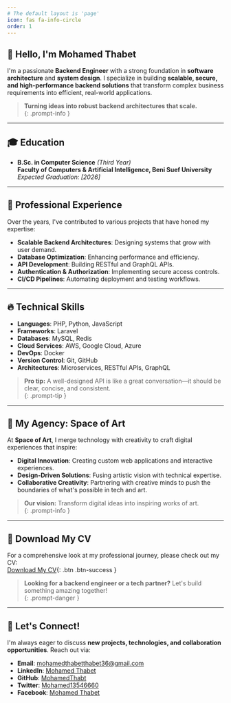 ```yaml
---
# The default layout is 'page'
icon: fas fa-info-circle
order: 1
---
```

## 👋 Hello, I'm Mohamed Thabet

I'm a passionate **Backend Engineer** with a strong foundation in **software architecture** and **system design**. I specialize in building **scalable, secure, and high-performance backend solutions** that transform complex business requirements into efficient, real-world applications.


> **Turning ideas into robust backend architectures that scale.**  
{: .prompt-info }

---

## 🎓 Education

- **B.Sc. in Computer Science** *(Third Year)*  
  **Faculty of Computers & Artificial Intelligence, Beni Suef University**  
  *Expected Graduation: [2026]*

---

## 💼 Professional Experience

Over the years, I've contributed to various projects that have honed my expertise:
- **Scalable Backend Architectures**: Designing systems that grow with user demand.
- **Database Optimization**: Enhancing performance and efficiency.
- **API Development**: Building RESTful and GraphQL APIs.
- **Authentication & Authorization**: Implementing secure access controls.
- **CI/CD Pipelines**: Automating deployment and testing workflows.

---

## 🔥 Technical Skills

- **Languages**: PHP, Python, JavaScript
- **Frameworks**: Laravel
- **Databases**: MySQL, Redis
- **Cloud Services**: AWS, Google Cloud, Azure
- **DevOps**: Docker
- **Version Control**: Git, GitHub
- **Architectures**: Microservices, RESTful APIs, GraphQL

> **Pro tip:** A well-designed API is like a great conversation—it should be clear, concise, and consistent.  
{: .prompt-tip }

---

## 🌟 My Agency: Space of Art

At **Space of Art**, I merge technology with creativity to craft digital experiences that inspire:
- **Digital Innovation**: Creating custom web applications and interactive experiences.
- **Design-Driven Solutions**: Fusing artistic vision with technical expertise.
- **Collaborative Creativity**: Partnering with creative minds to push the boundaries of what's possible in tech and art.

> **Our vision:** Transform digital ideas into inspiring works of art.  
{: .prompt-info }

---

## 📄 Download My CV

For a comprehensive look at my professional journey, please check out my CV:  
[Download My CV](/assets/cv/Mohamed.cv.pdf){: .btn .btn-success }

> **Looking for a backend engineer or a tech partner?** Let's build something amazing together!  
{: .prompt-danger }

---

## 🤝 Let's Connect!

I'm always eager to discuss **new projects, technologies, and collaboration opportunities**. Reach out via:
- **Email**: [mohamedthabetthabet36@gmail.com](mailto:mohamedthabetthabet36@gmail.com)
- **LinkedIn**: [Mohamed Thabet](https://www.linkedin.com/in/mohamed--thabet)
- **GitHub**: [MohamedThabt](https://github.com/MohamedThabt)
- **Twitter**: [Mohamed13546660](https://x.com/Mohamed13546660)
- **Facebook**: [Mohamed Thabet](https://www.facebook.com/share/1641yrau9b/)
